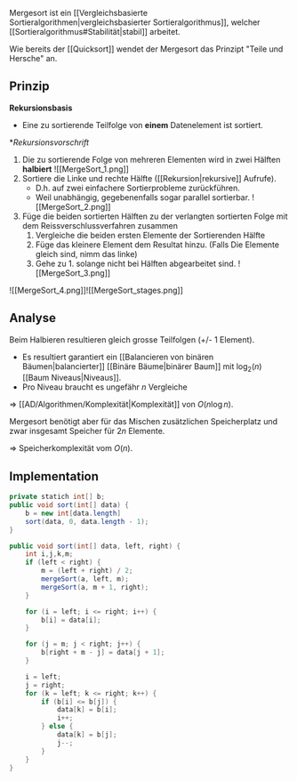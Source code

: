 Mergesort ist ein [[Vergleichsbasierte Sortieralgorithmen|vergleichsbasierter Sortieralgorithmus]], welcher [[Sortieralgorithmus#Stabilität|stabil]] arbeitet.

Wie bereits der [[Quicksort]] wendet der Mergesort das Prinzipt "Teile und Hersche" an.

## Prinzip
**Rekursionsbasis**
- Eine zu sortierende Teilfolge von **einem** Datenelement ist sortiert.

**Rekursionsvorschrift*
1. Die zu sortierende Folge von mehreren Elementen wird in zwei Hälften **halbiert**
![[MergeSort_1.png]]
2. Sortiere die Linke und rechte Hälfte ([[Rekursion|rekursive]] Aufrufe).
	- D.h. auf zwei einfachere Sortierprobleme zurückführen.
	- Weil unabhängig, gegebenenfalls sogar parallel sortierbar.
![[MergeSort_2.png]]
3. Füge die beiden sortierten Hälften zu der verlangten sortierten Folge mit dem Reissverschlussverfahren zusammen
	1. Vergleiche die beiden ersten Elemente der Sortierenden Hälfte
	2. Füge das kleinere Element dem Resultat hinzu. (Falls Die Elemente gleich sind, nimm das linke)
	3. Gehe zu 1. solange nicht bei Hälften abgearbeitet sind.
![[MergeSort_3.png]]

![[MergeSort_4.png]]![[MergeSort_stages.png]]

## Analyse
Beim Halbieren resultieren gleich grosse Teilfolgen (+/- 1 Element).
- Es resultiert garantiert ein [[Balancieren von binären Bäumen|balancierter]] [[Binäre Bäume|binärer Baum]] mit $\log_{2}(n)$ [[Baum Niveaus|Niveaus]].
- Pro Niveau braucht es ungefähr $n$ Vergleiche

=> [[AD/Algorithmen/Komplexität|Komplexität]] von $O(n \log n)$.

Mergesort benötigt aber für das Mischen zusätzlichen Speicherplatz und zwar insgesamt Speicher für $2n$ Elemente.

=> Speicherkomplexität vom $O(n)$.


## Implementation
```java
private statich int[] b;
public void sort(int[] data) {
	b = new int[data.length]
	sort(data, 0, data.length - 1);
}

public void sort(int[] data, left, right) {
	int i,j,k,m;
	if (left < right) {
		m = (left + right) / 2;
		mergeSort(a, left, m);
		mergeSort(a, m + 1, right);
	}

	for (i = left; i <= right; i++) {
		b[i] = data[i];
	}

	for (j = m; j < right; j++) {
		b[right + m - j] = data[j + 1];
	}

	i = left; 
	j = right;
	for (k = left; k <= right; k++) {
		if (b[i] <= b[j]) {
			data[k] = b[i];
			i++;
		} else {
			data[k] = b[j];
			j--;
		}
	}
}
```